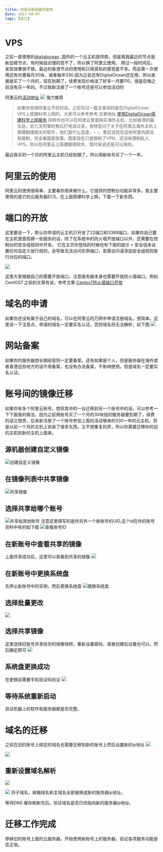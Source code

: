 ```yaml
---
title: 阿里云服务器的使用
date: 2017-08-07
tags: [其它]
---
```


# VPS
之前一直使用的[digitalocean](https://www.digitalocean.com/) ,国外的一个云主机提供商，但是离我最近的节点是新加坡节点，有时候延迟慢的受不了，所以换了阿里云使用。
用过一段时间后，发现效果很不错，最近的香港节点的使用和只用真机的感觉差不多。而且第一次使用还有优惠每月30块，或者每年330.因为之前还有DigitalOcean还在用，所以直接就买了一个月的，现在到期了，续费发现价格涨了好多一月要110，很是后悔之前没有买一年的。不过我新注册了一个账号还是可以参加活动的

阿里云的[活动地址](https://www.aliyun.com/chinaglobal/promotion/overseaall2017?utm_medium=text&utm_source=bdbrand&utm_campaign=banner&utm_content=se_658763)
![](http://ww1.sinaimg.cn/large/818b7fe3gy1fiddqbrbzkj20rb0p544g.jpg)
强力推荐

> 如果你觉得阿里云不好的话，之前写过一篇文章讲的是在DigitalOcean VPS上搭建科学上网的，大家可以参考参考,文章地址
  [使用DigitalOcean搭建科学上网服务](https://vnice.github.io/2017/07/02/%E4%BD%BF%E7%94%A8DigitalOcean%E6%90%AD%E5%BB%BA%E7%A7%91%E5%AD%A6%E4%B8%8A%E7%BD%91%E6%9C%8D%E5%8A%A1/)
  同样你也可以在阿里云里面购买海外主机，比如香港的最合适，前几天阿里的售后打电话过来，我特意问了关于在阿里云海外主机上搭建翻墙相关的软件，他们是什么态度，- -，售后说现在这些阿里内部没有限制，完全看国家政策。国家现在只是限制了VPN，还没有限制私人VPS。所以在阿里云上搭建翻墙软件，暂时来说还是可以用的。

最近我买的一个月的阿里云主机已经到期了，所以用新账号买了一个一年。

# 阿里云的使用
阿里云的使用很简单，主要看你用来做什么，它提供的控制台功能非常多。我主要使用的是它的云服务器ECS，在上面搭建科学上网，下载一下新东西。

# 端口的开放
 这里要说一下，默认你申请的云主机只开发了22端口和3389端口，如果你自己要在主机里面搭建一些服务的话，除了在系统中的防火墙开放端口以外，还需要在控制台的安全组规则中开发。
 它在主页你登陆的时候也有下面的提示
    > 安全组未设置任何自定义放行规则，会导致无法访问实例端口，若需访问请添加安全组规则放行对应的端口。
 
 ![](http://ww1.sinaimg.cn/large/818b7fe3gy1fidee9xsxfj21gv0f2gp7.jpg)

 这里大家根据自己的需要开放端口。注意服务器本身也需要开放防火墙端口，例如CentOS7 之前的文章有说，参考文章 [Centos7防火墙端口开放](https://vnice.github.io/2017/06/05/Centos7%20%E9%98%B2%E7%81%AB%E5%A2%99%E5%BC%80%E6%94%BE%E7%AB%AF%E5%8F%A3/)
 
# 域名的申请
 如果你还没有属于自己的域名，可以在阿里云的万网中申请注册域名。很简单。这里说一下注意点，申请的域名一定要实名认证，否则域名将无法解析，如下图
 ![](http://ww1.sinaimg.cn/large/818b7fe3gy1fidel7xs43j20ne0hkwhw.jpg)
 
# 网站备案
   如果你的服务器想长期经营则一定要备案，还有如果是个人，但是服务器在海外或者香港这些地方的话不用备案，也没有办法备案，不影响使用。但是域名一定要实名认证。
   
# 账号间的镜像迁移
  如果你有多个阿里云账号，想将其中的一台迁移到另一个账号中的话，可以参考一下下面我的做法。因为之前用账号买了一个月的30块钱的服务器要到期了，续费的话又很贵，后来新注册了一个账号参加上面的活动够来的330一年的云主机，但是以前一个月的主机上安装了很多东西，又不想重复的弄，所以你需要迁移你的旧的主机到新的主机上面来。
  
  ## 源机器创建自定义镜像
  ![创建自定义镜像](http://ww1.sinaimg.cn/large/818b7fe3gy1fidfqjohluj21w40oa443.jpg)
  
  ## 在镜像列表中共享镜像
  ![共享镜像](http://ww1.sinaimg.cn/large/818b7fe3gy1fidfsd18wxj21wi0xutiy.jpg)
  
  ## 选择共享给哪个账号
  ![共享给其他账号](http://ww1.sinaimg.cn/large/818b7fe3gy1fidfv2tbpvj213e0lyq5t.jpg)
  注意这里填写的是你另外一个新账号的UID,这个id在你的账号资料中有的如下图
  ![查看账号ID](http://ww1.sinaimg.cn/large/818b7fe3gy1fidfx04sawj21g20f6q77.jpg)
  
  ## 在新账号中查看共享的镜像
  上面共享成功后，这里可以查看到共享的镜像
  ![](http://ww1.sinaimg.cn/large/818b7fe3gy1fidfyp9kjbj21gs0i4n0u.jpg)
  
  ## 在新账号中更换系统盘
  先停止新账号中的实例，然后更换系统盘
  ![跟换系统盘](http://ww1.sinaimg.cn/large/818b7fe3gy1fidgn5vrwkj21gf0ky0y5.jpg)
  
  ## 选择批量更改
  ![](http://ww1.sinaimg.cn/mw690/818b7fe3gy1fidgp3w5buj21g607a3zv.jpg)
  
  ## 选择共享镜像
  这里选择旧账号共享给你的镜像快照，重新设置密码，或者创建后设置也可以。然后确定即可
  ![](http://ww1.sinaimg.cn/mw690/818b7fe3gy1fidgqrq7jlj20q00gb40d.jpg)
  
  ## 系统盘更换成功
  在更换前需要手机验证码验证
  ![](http://ww1.sinaimg.cn/mw690/818b7fe3gy1fidgskfm73j20hf05umxj.jpg)
  
  ## 等待系统重新启动
  验证机器上的软件和服务器都是否完整。
  
# 域名的迁移
 之前在旧的账号上绑定的域名也需要迁移到新的账号上然后设置新的ip地址
 ![](http://ww1.sinaimg.cn/large/818b7fe3gy1fidgz7r0w8j21vs0xan3m.jpg)
 
 ![](http://ww1.sinaimg.cn/large/818b7fe3gy1fidh1axgqdj21hk0b0gn0.jpg)
 
 ## 重新设置域名解析
 ![](http://ww1.sinaimg.cn/large/818b7fe3gy1fidh3ebhevj20vt0cbq59.jpg)
 
 ![](http://ww1.sinaimg.cn/large/818b7fe3gy1fidhhyfcybj20zw0httdh.jpg)
 将子域名，邮箱域名和主域名全部替换成新的服务器ip地址。
 
 等待DNS 缓存刷新完后。验证域名是否已经指向新的服务器ip地址、
 
# 迁移工作完成
 
 停掉旧的账号上面的云服务器。开始使用新账号上的服务器。验证各项服务功能是否正常。
